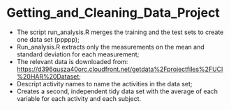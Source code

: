 # Getting_and_Cleaning_Data_Project

- The script  run_analysis.R merges the training and the test sets to create one data set (ppppp);
- Run_analysis.R extracts only the measurements on the mean and standard deviation for each measurement; 
- The relevant data is downloaded from: https://d396qusza40orc.cloudfront.net/getdata%2Fprojectfiles%2FUCI%20HAR%20Dataset;
- Descript activity names to name the activities in the data set;
- Creates a second, independent tidy data set with the average of each variable for each activity and each subject.


